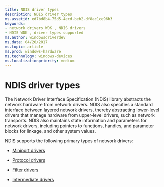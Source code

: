 ```yaml
---
title: NDIS driver types
description: NDIS driver types
ms.assetid: ed7bd8b4-75d5-4ecd-beb2-df8ac1ce96b3
keywords:
- network drivers WDK , NDIS drivers
- NDIS WDK , driver types supported
ms.author: windowsdriverdev
ms.date: 04/20/2017
ms.topic: article
ms.prod: windows-hardware
ms.technology: windows-devices
ms.localizationpriority: medium
---
```


# NDIS driver types





The Network Driver Interface Specification (NDIS) library abstracts the network hardware from network drivers. NDIS also specifies a standard interface between layered network drivers, thereby abstracting lower-level drivers that manage hardware from upper-level drivers, such as network transports. NDIS also maintains state information and parameters for network drivers, including pointers to functions, handles, and parameter blocks for linkage, and other system values.

NDIS supports the following primary types of network drivers:

-   [Miniport drivers](ndis-miniport-drivers2.md)

-   [Protocol drivers](ndis-protocol-drivers2.md)

-   [Filter drivers](ndis-filter-drivers.md)

-   [Intermediate drivers](ndis-intermediate-drivers.md)

 

 





